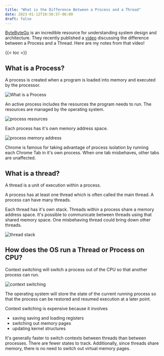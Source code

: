 ```yaml
---
title: "What is the Difference Between a Process and a Thread"
date: 2023-01-12T10:56:57-06:00
draft: false
---
```


[ByteByteGo] is an incredible resource for understanding system design and architecture. They recently published a [video](https://www.youtube.com/watch?v=4rLW7zg21gI) discussing the difference between a Process and a Thread. Here are my notes from that video!

{{< toc >}}

## What is a Process?

A process is created when a program is loaded into memory and executed by the processor.

![What is a Process](/images/process.png)

An active process includes the resources the program needs to run. The resources are managed by the operating system.

![process resources](/images/process_resources.png)

Each process has it's own memory address space.

![process memory address](/images/process_memory_address.png)

Chrome is famous for taking advantage of process isolation by running each Chrome Tab in it's own process. When one tab misbehaves, other tabs are unaffected.

## What is a thread?

A thread is a unit of execution within a process.

A process has at least one thread which is often called the main thread. A process can have many threads.

Each thread has it's own stack. Threads within a process share a memory address space. It's possible to communicate between threads using that shared memory space. One misbehaving thread could bring down other threads.

![thread stack](/images/thread_stack.png)

## How does the OS run a Thread or Process on CPU?

Context switching will switch a process out of the CPU so that another process can run.

![context switching](/images/context_switching.png)

The operating system will store the state of the current running process so that the process can be restored and resumed execution at a later point.

Context switching is expensive because it involves

* saving saving and loading registers
* switching out memory pages
* updating kernel structures

It's generally faster to switch contexts between threads than between processes. There are fewer states to track. Additionally, since threads share memory, there is no need to switch out virtual memory pages.

[ByteByteGo]:https://bytebytego.com/